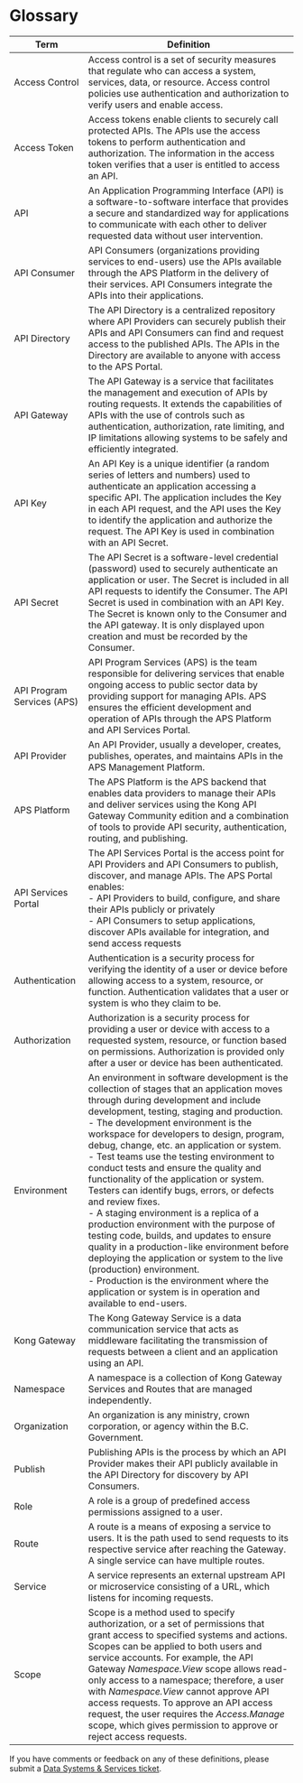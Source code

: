 # Glossary

| Term | Definition |
| --------------- | --------------- |
| Access Control | Access control is a set of security measures that regulate who can access a system, services, data, or resource. Access control policies use authentication and authorization to verify users and enable access. |
| Access Token | Access tokens enable clients to securely call protected APIs. The APIs use the access tokens to perform authentication and authorization. The information in the access token verifies that a user is entitled to access an API. |
| API          | An Application Programming Interface (API) is a software-to-software interface that provides a secure and standardized way for applications to communicate with each other to deliver requested data without user intervention. |
| API Consumer  | API Consumers (organizations providing services to end-users) use the APIs available through the APS Platform in the delivery of their services. API Consumers integrate the APIs into their applications. |
| API Directory | The API Directory is a centralized repository where API Providers can securely publish their APIs and API Consumers can find and request access to the published APIs. The APIs in the Directory are available to anyone with access to the APS Portal. |
| API Gateway   | The API Gateway is a service that facilitates the management and execution of APIs by routing requests. It extends the capabilities of APIs with the use of controls such as authentication, authorization, rate limiting, and IP limitations allowing systems to be safely and efficiently integrated. |
| API Key       | An API Key is a unique identifier (a random series of letters and numbers) used to authenticate an application accessing a specific API. The application includes the Key in each API request, and the API uses the Key to identify the application and authorize the request. The API Key is used in combination with an API Secret. |
| API Secret    | The API Secret is a software-level credential (password) used to securely authenticate an application or user. The Secret is included in all API requests to identify the Consumer. The API Secret is used in combination with an API Key. The Secret is known only to the Consumer and the API gateway. It is only displayed upon creation and must be recorded by the Consumer. |
| API Program Services (APS) | API Program Services (APS) is the team responsible for delivering services that enable ongoing access to public sector data by providing support for managing APIs. APS ensures the efficient development and operation of APIs through the APS Platform and API Services Portal. |
| API Provider               | An API Provider, usually a developer, creates, publishes, operates, and maintains APIs in the APS Management Platform. |
| APS Platform               | The APS Platform is the APS backend that enables data providers to manage their APIs and deliver services using the Kong API Gateway Community edition and a combination of tools to provide API security, authentication, routing, and publishing. |
| API Services Portal        | The API Services Portal is the access point for API Providers and API Consumers to publish, discover, and manage APIs. The APS Portal enables:<br />- API Providers to build, configure, and share their APIs publicly or privately<br />- API Consumers to setup applications, discover APIs available for integration, and send access requests |
| Authentication             | Authentication is a security process for verifying the identity of a user or device before allowing access to a system, resource, or function. Authentication validates that a user or system is who they claim to be. |
| Authorization              | Authorization is a security process for providing a user or device with access to a requested system, resource, or function based on permissions. Authorization is provided only after a user or device has been authenticated. |
| Environment                | An environment in software development is the collection of stages that an application moves through during development and include development, testing, staging and production.<br />- The development environment is the workspace for developers to design, program, debug, change, etc. an application or system.<br />- Test teams use the testing environment to conduct tests and ensure the quality and functionality of the application or system. Testers can identify bugs, errors, or defects and review fixes.<br />- A staging environment is a replica of a production environment with the purpose of testing code, builds, and updates to ensure quality in a production-like environment before deploying the application or system to the live (production) environment.<br />- Production is the environment where the application or system is in operation and available to end-users. |
| Kong Gateway               | The Kong Gateway Service is a data communication service that acts as middleware facilitating the transmission of requests between a client and an application using an API. |
| Namespace    | A namespace is a collection of Kong Gateway Services and Routes that are managed independently. |
| Organization | An organization is any ministry, crown corporation, or agency within the B.C. Government. |
| Publish      | Publishing APIs is the process by which an API Provider makes their API publicly available in the API Directory for discovery by API Consumers. |
| Role         | A role is a group of predefined access permissions assigned to a user. |
| Route        | A route is a means of exposing a service to users. It is the path used to send requests to its respective service after reaching the Gateway. A single service can have multiple routes. |
| Service      | A service represents an external upstream API or microservice consisting of a URL, which listens for incoming requests. |
| Scope        | Scope is a method used to specify authorization, or a set of permissions that grant access to specified systems and actions. Scopes can be applied to both users and service accounts. For example, the API Gateway *Namespace.View* scope allows read-only access to a namespace; therefore, a user with *Namespace.View* cannot approve API access requests. To approve an API access request, the user requires the *Access.Manage* scope, which gives permission to approve or reject access requests. |

If you have comments or feedback on any of these definitions, please submit a [Data Systems & Services ticket](https://dpdd.atlassian.net/servicedesk/customer/portal/1/group/1/create/18?summary=APS%20Glossary%20Feedback.&customfield_10402=10423).
